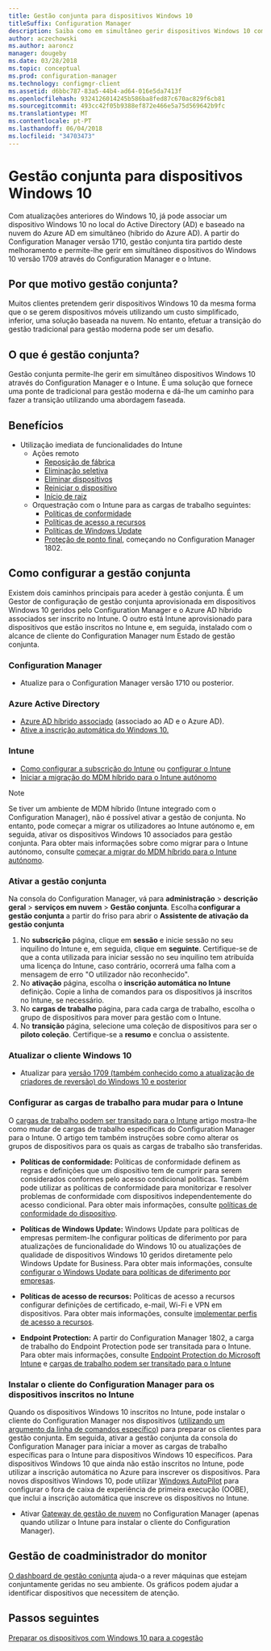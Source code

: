 ```yaml
---
title: Gestão conjunta para dispositivos Windows 10
titleSuffix: Configuration Manager
description: Saiba como em simultâneo gerir dispositivos Windows 10 com o Configuration Manager e o Microsoft Intune.
author: aczechowski
ms.author: aaroncz
manager: dougeby
ms.date: 03/28/2018
ms.topic: conceptual
ms.prod: configuration-manager
ms.technology: configmgr-client
ms.assetid: d6bbc787-83a5-44b4-ad64-016e5da7413f
ms.openlocfilehash: 9324126014245b586ba8fed87c670ac829f6cb81
ms.sourcegitcommit: 493cc42f05b9388ef872e466e5a75d569642b9fc
ms.translationtype: MT
ms.contentlocale: pt-PT
ms.lasthandoff: 06/04/2018
ms.locfileid: "34703473"
---
```

# <a name="co-management-for-windows-10-devices"></a>Gestão conjunta para dispositivos Windows 10    
 Com atualizações anteriores do Windows 10, já pode associar um dispositivo Windows 10 no local do Active Directory (AD) e baseado na nuvem do Azure AD em simultâneo (híbrido do Azure AD). A partir do Configuration Manager versão 1710, gestão conjunta tira partido deste melhoramento e permite-lhe gerir em simultâneo dispositivos do Windows 10 versão 1709 através do Configuration Manager e o Intune. <!-- 1350871 -->
## <a name="why-co-management"></a>Por que motivo gestão conjunta?
Muitos clientes pretendem gerir dispositivos Windows 10 da mesma forma que o se gerem dispositivos móveis utilizando um custo simplificado, inferior, uma solução baseada na nuvem. No entanto, efetuar a transição do gestão tradicional para gestão moderna pode ser um desafio.  
## <a name="what-is-co-management"></a>O que é gestão conjunta?
Gestão conjunta permite-lhe gerir em simultâneo dispositivos Windows 10 através do Configuration Manager e o Intune. É uma solução que fornece uma ponte de tradicional para gestão moderna e dá-lhe um caminho para fazer a transição utilizando uma abordagem faseada.

## <a name="benefits"></a>Benefícios 
- Utilização imediata de funcionalidades do Intune 
    - Ações remoto
        - [Reposição de fábrica](https://docs.microsoft.com/intune/devices-wipe#factory-reset)
        - [Eliminação seletiva](https://docs.microsoft.com/intune/apps-selective-wipe)
        - [Eliminar dispositivos](https://docs.microsoft.com/intune/devices-wipe#delete-devices-from-the-azure-active-directory-portal)
        - [Reiniciar o dispositivo](https://docs.microsoft.com/intune/device-restart)
        - [Início de raiz](https://docs.microsoft.com/intune/device-fresh-start)
    - Orquestração com o Intune para as cargas de trabalho seguintes:
        - [Políticas de conformidade](https://docs.microsoft.com/intune/device-compliance-get-started)
        - [Políticas de acesso a recursos](https://docs.microsoft.com/intune/device-profiles)
        - [Políticas de Windows Update](https://docs.microsoft.com/intune/windows-update-for-business-configure)
        - [Proteção de ponto final](https://docs.microsoft.com/en-us/intune/endpoint-protection-windows-10), começando no Configuration Manager 1802. <!-- 1357365 -->
    
## <a name="how-to-configure-co-management"></a>Como configurar a gestão conjunta
Existem dois caminhos principais para aceder à gestão conjunta. É um Gestor de configuração de gestão conjunta aprovisionada em dispositivos Windows 10 geridos pelo Configuration Manager e o Azure AD híbrido associados ser inscrito no Intune. O outro está Intune aprovisionado para dispositivos que estão inscritos no Intune e, em seguida, instalado com o alcance de cliente do Configuration Manager num Estado de gestão conjunta.

### <a name="configuration-manager"></a>**Configuration Manager**
 -  Atualize para o Configuration Manager versão 1710 ou posterior.


### <a name="azure-active-directory"></a>**Azure Active Directory**
  - [Azure AD híbrido associado](https://docs.microsoft.com/azure/active-directory/device-management-hybrid-azuread-joined-devices-setup) (associado ao AD e o Azure AD).
  - [Ative a inscrição automática do Windows 10.](https://docs.microsoft.com/intune/windows-enroll)


### <a name="intune"></a>**Intune**
 - [Como configurar a subscrição do Intune](/sccm/mdm/deploy-use/configure-intune-subscription) ou [configurar o Intune](/intune/setup-steps)  
 - [Iniciar a migração do MDM híbrido para o Intune autónomo](/sccm/mdm/deploy-use/migrate-hybridmdm-to-intunesa)  

> [!Note]  
> Se tiver um ambiente de MDM híbrido (Intune integrado com o Configuration Manager), não é possível ativar a gestão de conjunta. No entanto, pode começar a migrar os utilizadores ao Intune autónomo e, em seguida, ativar os dispositivos Windows 10 associados para gestão conjunta. Para obter mais informações sobre como migrar para o Intune autónomo, consulte [começar a migrar do MDM híbrido para o Intune autónomo](/sccm/mdm/deploy-use/migrate-hybridmdm-to-intunesa).  


### <a name="enable-co-management"></a>Ativar a gestão conjunta 
 Na consola do Configuration Manager, vá para **administração** > **descrição geral** > **serviços em nuvem**  >  **Gestão conjunta**. Escolha **configurar a gestão conjunta** a partir do friso para abrir o **Assistente de ativação da gestão conjunta** 
   
1. No **subscrição** página, clique em **sessão** e inicie sessão no seu inquilino do Intune e, em seguida, clique em **seguinte**. Certifique-se de que a conta utilizada para iniciar sessão no seu inquilino tem atribuída uma licença do Intune, caso contrário, ocorrerá uma falha com a mensagem de erro "O utilizador não reconhecido".   
2. No **ativação** página, escolha o **inscrição automática no Intune** definição. Copie a linha de comandos para os dispositivos já inscritos no Intune, se necessário. 
3. No **cargas de trabalho** página, para cada carga de trabalho, escolha o grupo de dispositivos para mover para gestão com o Intune.
4. No **transição** página, selecione uma coleção de dispositivos para ser o **piloto coleção**. Certifique-se a **resumo** e conclua o assistente. 

### <a name="upgrade-windows-10-client"></a>Atualizar o cliente Windows 10
- Atualizar para [versão 1709 (também conhecido como a atualização de criadores de reversão) do Windows 10 e posterior](/sccm/osd/deploy-use/manage-windows-as-a-service)

### <a name="configure-workloads-to-switch-to-intune"></a>Configurar as cargas de trabalho para mudar para o Intune 
O [cargas de trabalho podem ser transitado para o Intune](/sccm/core/clients/manage/co-management-switch-workloads#Workloads-able-to-be-transitioned-to-Intune) artigo mostra-lhe como mudar de cargas de trabalho específicas do Configuration Manager para o Intune. O artigo tem também instruções sobre como alterar os grupos de dispositivos para os quais as cargas de trabalho são transferidas.

- **Políticas de conformidade:** Políticas de conformidade definem as regras e definições que um dispositivo tem de cumprir para serem considerados conformes pelo acesso condicional políticas. Também pode utilizar as políticas de conformidade para monitorizar e resolver problemas de conformidade com dispositivos independentemente do acesso condicional. Para obter mais informações, consulte [políticas de conformidade do dispositivo](https://docs.microsoft.com/intune/device-compliance-get-started).  

- **Políticas de Windows Update:** Windows Update para políticas de empresas permitem-lhe configurar políticas de diferimento por para atualizações de funcionalidade do Windows 10 ou atualizações de qualidade de dispositivos Windows 10 geridos diretamente pelo Windows Update for Business. Para obter mais informações, consulte [configurar o Windows Update para políticas de diferimento por empresas](https://docs.microsoft.com/intune/windows-update-for-business-configure).  

- **Políticas de acesso de recursos:** Políticas de acesso a recursos configurar definições de certificado, e-mail, Wi-Fi e VPN em dispositivos. Para obter mais informações, consulte [implementar perfis de acesso a recursos](https://docs.microsoft.com/intune/device-profiles).

- **Endpoint Protection:** A partir do Configuration Manager 1802, a carga de trabalho do Endpoint Protection pode ser transitada para o Intune. Para obter mais informações, consulte [Endpoint Protection do Microsoft Intune](https://docs.microsoft.com/en-us/intune/endpoint-protection-windows-10) <!-- 1357365 --> e [cargas de trabalho podem ser transitado para o Intune](/sccm/core/clients/manage/co-management-switch-workloads#Workloads-able-to-be-transitioned-to-Intune)


### <a name="install-configuration-manager-client-to-the-devices-enrolled-in-intune"></a>Instalar o cliente do Configuration Manager para os dispositivos inscritos no Intune
Quando os dispositivos Windows 10 inscritos no Intune, pode instalar o cliente do Configuration Manager nos dispositivos ([utilizando um argumento da linha de comandos específico](/sccm/core/clients/manage/co-management-prepare#command-line-to-install-configuration-manager-client)) para preparar os clientes para gestão conjunta. Em seguida, ativar a gestão conjunta da consola do Configuration Manager para iniciar a mover as cargas de trabalho específicas para o Intune para dispositivos Windows 10 específicos.
Para dispositivos Windows 10 que ainda não estão inscritos no Intune, pode utilizar a inscrição automática no Azure para inscrever os dispositivos. Para novos dispositivos Windows 10, pode utilizar [Windows AutoPilot](https://docs.microsoft.com/intune/enrollment-autopilot) para configurar o fora de caixa de experiência de primeira execução (OOBE), que inclui a inscrição automática que inscreve os dispositivos no Intune.
 - Ativar [Gateway de gestão de nuvem](/sccm/core/clients/manage/manage-clients-internet#cloud-management-gateway) no Configuration Manager (apenas quando utilizar o Intune para instalar o cliente do Configuration Manager).

## <a name="monitor-co-management"></a>Gestão de coadministrador do monitor
[O dashboard de gestão conjunta](/sccm/core/clients/manage/co-management-dashboard) ajuda-o a rever máquinas que estejam conjuntamente geridas no seu ambiente. Os gráficos podem ajudar a identificar dispositivos que necessitem de atenção.


## <a name="next-steps"></a>Passos seguintes
[Preparar os dispositivos com Windows 10 para a cogestão](co-management-prepare.md)
